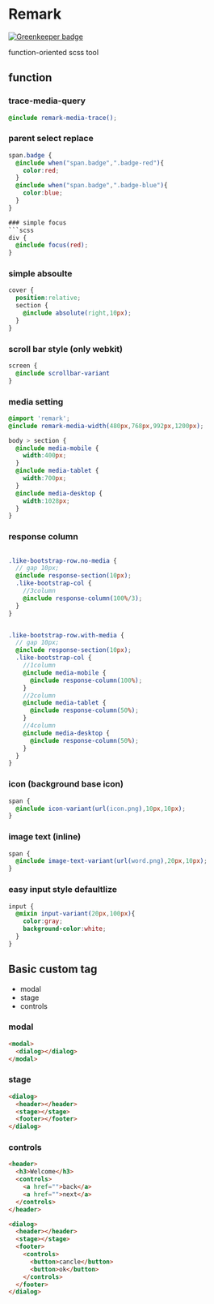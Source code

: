 # Remark

[![Greenkeeper badge](https://badges.greenkeeper.io/sepalang/remark.svg)](https://greenkeeper.io/)

function-oriented scss tool

## function
### trace-media-query
```scss
@include remark-media-trace();
```

### parent select replace
```scss
span.badge {
  @include when("span.badge",".badge-red"){
    color:red;
  }
  @include when("span.badge",".badge-blue"){
    color:blue;
  }
}

### simple focus
```scss
div {
  @include focus(red);
}
```

### simple absoulte
```scss
cover {
  position:relative;
  section {
    @include absolute(right,10px);
  }
}

```

### scroll bar style (only webkit)
```scss
screen {
  @include scrollbar-variant
}
```


### media setting
```scss
@import 'remark';
@include remark-media-width(480px,768px,992px,1200px);

body > section {
  @include media-mobile {
    width:400px;
  }
  @include media-tablet {
    width:700px;
  }
  @include media-desktop {
    width:1028px;
  }
}
```


### response column
```scss

.like-bootstrap-row.no-media {
  // gap 10px;
  @include response-section(10px);
  .like-bootstrap-col {
    //3column
    @include response-column(100%/3);
  }
}


.like-bootstrap-row.with-media {
  // gap 10px;
  @include response-section(10px);
  .like-bootstrap-col {
    //1column
    @include media-mobile {
      @include response-column(100%);
    }
    //2column
    @include media-tablet {
      @include response-column(50%);
    }
    //4column
    @include media-desktop {
      @include response-column(50%);
    }
  }
}
```

### icon (background base icon)
```scss
span {
  @include icon-variant(url(icon.png),10px,10px);
}
```

### image text (inline)
```scss
span {
  @include image-text-variant(url(word.png),20px,10px);
}
```


### easy input style defaultlize
```scss
input {
  @mixin input-variant(20px,100px){
    color:gray;
    background-color:white;
  }
}
```

## Basic custom tag
- modal
- stage
- controls


### modal
```html
<modal>
  <dialog></dialog>
</modal>

```

### stage
```html
<dialog>
  <header></header>
  <stage></stage>
  <footer></footer>
</dialog>
```

### controls
```html
<header>
  <h3>Welcome</h3>
  <controls>
    <a href="">back</a>
    <a href="">next</a>
  </controls>
</header>
```

```html
<dialog>
  <header></header>
  <stage></stage>
  <footer>
    <controls>
      <button>cancle</button>
      <button>ok</button>
    </controls>
  </footer>
</dialog>
```